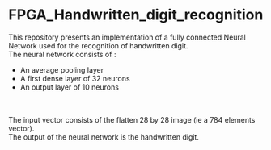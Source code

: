 # FPGA_Handwritten_digit_recognition

This repository presents an implementation of a fully connected Neural Network used for the recognition of handwritten digit. <br>
The neural network consists of :
* An average pooling layer
* A first dense layer of 32 neurons
* An output layer of 10 neurons
<br>
<br>
The input vector consists of the flatten 28 by 28 image (ie a 784 elements vector). <br>
The output of the neural network is the handwritten digit.
